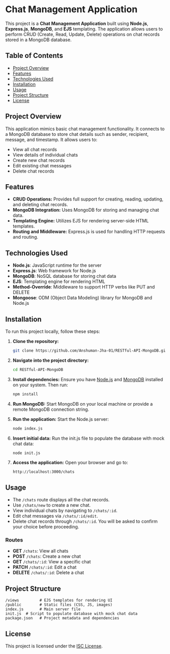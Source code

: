 
# Chat Management Application

This project is a **Chat Management Application** built using **Node.js**, **Express.js**, **MongoDB**, and **EJS** templating. The application allows users to perform CRUD (Create, Read, Update, Delete) operations on chat records stored in a MongoDB database.

## Table of Contents

- [Project Overview](#project-overview)
- [Features](#features)
- [Technologies Used](#technologies-used)
- [Installation](#installation)
- [Usage](#usage)
- [Project Structure](#project-structure)
- [License](#license)

## Project Overview

This application mimics basic chat management functionality. It connects to a MongoDB database to store chat details such as sender, recipient, message, and timestamp. It allows users to:
- View all chat records
- View details of individual chats
- Create new chat records
- Edit existing chat messages
- Delete chat records

## Features

- **CRUD Operations:** Provides full support for creating, reading, updating, and deleting chat records.
- **MongoDB Integration:** Uses MongoDB for storing and managing chat data.
- **Templating Engine:** Utilizes EJS for rendering server-side HTML templates.
- **Routing and Middleware:** Express.js is used for handling HTTP requests and routing.

## Technologies Used

- **Node.js**: JavaScript runtime for the server
- **Express.js**: Web framework for Node.js
- **MongoDB**: NoSQL database for storing chat data
- **EJS**: Templating engine for rendering HTML
- **Method-Override**: Middleware to support HTTP verbs like PUT and DELETE
- **Mongoose**: ODM (Object Data Modeling) library for MongoDB and Node.js

## Installation

To run this project locally, follow these steps:

1. **Clone the repository:**
   ```bash
   git clone https://github.com/Anshuman-Jha-01/RESTful-API-MongoDB.git
   ```

2. **Navigate into the project directory:**
   ```bash
   cd RESTful-API-MongoDB
   ```

3. **Install dependencies:**
   Ensure you have [Node.js](https://nodejs.org/) and [MongoDB](https://www.mongodb.com/) installed on your system. Then run:
   ```bash
   npm install 
   ```

4. **Run MongoDB:**
    Start MongoDB on your local machine or provide a remote MongoDB connection string.

5. **Run the application:**
   Start the Node.js server:
   ```bash
   node index.js
   ```

7. **Insert initial data:**
   Run the init.js file to populate the database with mock chat data:
   ```bash
   node init.js
   ```

8. **Access the application:**
   Open your browser and go to:
   ```
   http://localhost:3000/chats
   ```

## Usage

- The `/chats` route displays all the chat records.
- Use `/chats/new` to create a new chat.
- View individual chats by navigating to `/chats/:id`.
- Edit chat messages via `/chats/:id/edit`.
- Delete chat records through `/chats/:id`. 
  You will be asked to confirm your choice before proceeding.

### Routes

- **GET** `/chats`: View all chats
- **POST** `/chats`: Create a new chat
- **GET** `/chats/:id`: View a specific chat
- **PATCH** `/chats/:id`: Edit a chat
- **DELETE** `/chats/:id`: Delete a chat

## Project Structure

```
/views         # EJS templates for rendering UI
/public        # Static files (CSS, JS, images)
index.js       # Main server file
init.js  # Script to populate database with mock chat data
package.json   # Project metadata and dependencies
```

## License

This project is licensed under the [ISC License](https://opensource.org/licenses/ISC).











